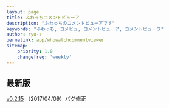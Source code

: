 ```yaml
---
layout: page
title: ふわっちコメントビューア
description: "ふわっちのコメントビューアです"
keywords: "ふわっち, コメビュ, コメントビューア, コメントビューワ"
author: ryu-s
permalink: app/whowatchcommentviewer
sitemap:
    priority: 1.0
    changefreq: 'weekly'	
---
```


## 最新版
[v0.2.15](https://github.com/ryu-s/Upload/releases/download/wh_v0.2.15/WhowatchCommentViewer_v0.2.15.zip) （2017/04/09）バグ修正  
